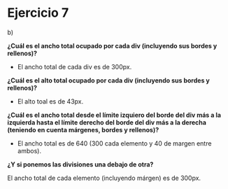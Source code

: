 # Ejercicio 7

b)

**¿Cuál es el ancho total ocupado por cada div (incluyendo sus bordes y rellenos)?**

- El ancho total de cada div es de 300px.

**¿Cuál es el alto total ocupado por cada div (incluyendo sus bordes y rellenos)?**

- El alto toal es de 43px.

**¿Cuál es el ancho total desde el límite izquiero del borde del div más a la izquierda hasta el límite derecho del borde del div más a la derecha (teniendo en cuenta márgenes, bordes y rellenos)?**

- El ancho total es de 640 (300 cada elemento y 40 de margen entre ambos).

**¿Y si ponemos las divisiones una debajo de otra?**

El ancho total de cada elemento (incluyendo márgen) es de 300px.
